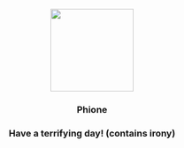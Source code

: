 <p align="center">
    <img src="https://raw.githubusercontent.com/PokeAPI/sprites/master/sprites/pokemon/489.png" width="150" height="150">
</p>
<h3 align="center"> <b>Phione</b></h3>
<h3 align="center">Have a terrifying day! (contains irony)</h3>
